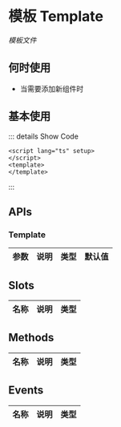 # 模板 Template

<GlobalElement />

*模板文件*

## 何时使用

- 当需要添加新组件时

<script setup lang="ts">
</script>

## 基本使用

::: details Show Code

```vue
<script lang="ts" setup>
</script>
<template>
</template>
```

:::

## APIs

### Template

参数 | 说明 | 类型 | 默认值
:-- | :-- | :-- | :--

## Slots

名称 | 说明 | 类型
:-- | :-- | :--

## Methods

名称 | 说明 | 类型
:-- | :-- | :--

## Events

名称 | 说明 | 类型
:-- | :-- | :--
